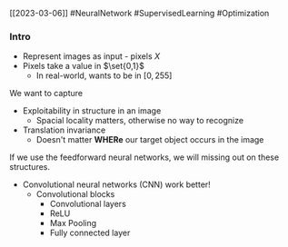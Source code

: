 [[2023-03-06]] #NeuralNetwork #SupervisedLearning #Optimization 

### Intro
- Represent images as input - pixels $X$
- Pixels take a value in $\set{0,1}$
	- In real-world, wants to be in $[0,255]$

We want to capture
- Exploitability in structure in an image
	- Spacial locality matters, otherwise no way to recognize
- Translation invariance
	- Doesn't matter **WHERe** our target object occurs in the image

If we use the feedforward neural networks, we will missing out on these structures.
- Convolutional neural networks (CNN) work better!
	- Convolutional blocks
		- Convolutional layers
		- ReLU
		- Max Pooling
		- Fully connected layer